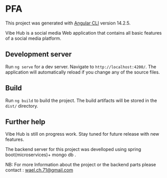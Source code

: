 # PFA

This project was generated with [Angular CLI](https://github.com/angular/angular-cli) version 14.2.5.

Vibe Hub is a social media Web application that contains all basic features of a social media platform.

## Development server

Run `ng serve` for a dev server. Navigate to `http://localhost:4200/`. The application will automatically reload if you change any of the source files.

## Build

Run `ng build` to build the project. The build artifacts will be stored in the `dist/` directory.

## Further help

Vibe Hub is still on progress work. Stay tuned for future release with new features.

The backend server for this project was develloped using spring boot(microservices)+ mongo db .

NB: For more Information about the project or the backend parts please contact : wael.ch.71@gmail.com
